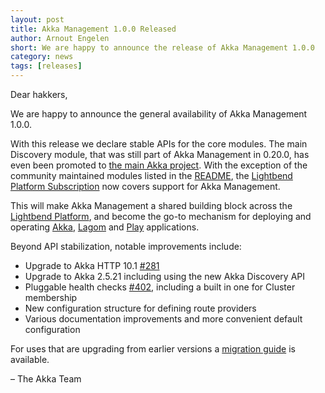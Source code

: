 ```yaml
---
layout: post
title: Akka Management 1.0.0 Released
author: Arnout Engelen
short: We are happy to announce the release of Akka Management 1.0.0
category: news
tags: [releases]
---
```


Dear hakkers,

We are happy to announce the general availability of Akka Management 1.0.0.

With this release we declare stable APIs for the core modules. The main
Discovery module, that was still part of Akka Management in 0.20.0, has even
been promoted to [the main Akka
project](https://doc.akka.io/docs/akka/current/discovery/index.html).
With the exception of the community maintained modules listed in the
[README](https://github.com/akka/akka-management#project-status), the
[Lightbend Platform Subscription](https://www.lightbend.com/akka-platform-subscription)
now covers support for Akka Management.

This will make Akka Management a shared building block across the
[Lightbend Platform](https://www.lightbend.com/akka-platform),
and become the go-to mechanism for deploying and operating
[Akka](https://akka.io),
[Lagom](https://www.lagomframework.com/) and
[Play](https://www.playframework.com/) applications.

Beyond API stabilization, notable improvements include:

* Upgrade to Akka HTTP 10.1 [#281](https://github.com/akka/akka-management/issues/281)
* Upgrade to Akka 2.5.21 including using the new Akka Discovery API
* Pluggable health checks [#402](https://github.com/akka/akka-management/issues/402), including a built in one for Cluster membership
* New configuration structure for defining route providers
* Various documentation improvements and more convenient default configuration

For uses that are upgrading from earlier versions a 
[migration guide](https://doc.akka.io/docs/akka-management/current/migration.html)
is available.

– The Akka Team
